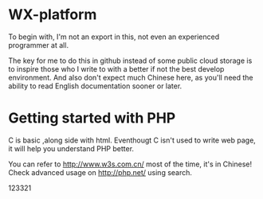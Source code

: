 WX-platform
===========

To begin with, I'm not an export in this, not even an experienced programmer at all.

The key for me to do this in github instead of some public cloud storage is to inspire those who I write to with a better if not the best develop environment.
And also don't expect much Chinese here, as you'll need the ability to read English documentation sooner or later.


Getting started with PHP
========================
C is basic ,along side with html.
Eventhougt C isn't used to write web page, it will help you understand PHP better.

You can refer to http://www.w3s.com.cn/ most of the time, it's in Chinese!
Check advanced usage on http://php.net/ using search.

123321